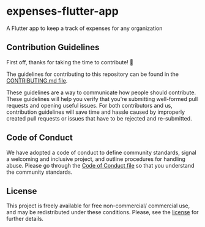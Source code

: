 # expenses-flutter-app
A Flutter app to keep a track of expenses for any organization

## Contribution Guidelines

First off, thanks for taking the time to contribute! :tada:

The guidelines for contributing to this repository can be found in the [CONTRIBUTING.md file](https://github.com/pccoeacm/expenses-flutter-app/blob/master/CONTRIBUTING.md). 

These guidelines are a way to communicate how people should contribute. These guidelines will help you verify that you're submitting well-formed pull requests and opening useful issues. For both contributors and us, contribution guidelines will save time and hassle caused by improperly created pull requests or issues that have to be rejected and re-submitted.

## Code of Conduct

We have adopted a code of conduct to define community standards, signal a welcoming and inclusive project, and outline procedures for handling abuse. Please go through the [Code of Conduct file](https://github.com/pccoeacm/expenses-flutter-app/blob/master/CODE_OF_CONDUCT.md) so that you understand the community standards. 

## License

This project is freely available for free non-commercial/ commercial use, and may be redistributed under these conditions. Please, see the [license](https://github.com/pccoeacm/expenses-flutter-app/blob/master/LICENSE) for further details.

